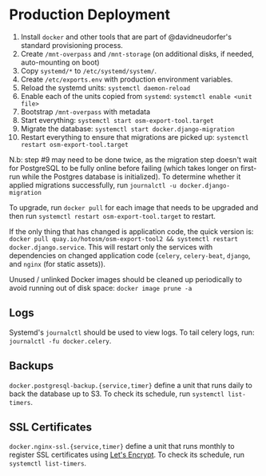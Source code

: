 # Production Deployment

1. Install `docker` and other tools that are part of @davidneudorfer's standard
  provisioning process.
2. Create `/mnt-overpass` and `/mnt-storage` (on additional disks, if needed,
  auto-mounting on boot)
3. Copy `systemd/*` to `/etc/systemd/system/`.
4. Create `/etc/exports.env` with production environment variables.
5. Reload the systemd units: `systemctl daemon-reload`
6. Enable each of the units copied from `systemd`: `systemctl enable <unit
  file>`
7. Bootstrap `/mnt-overpass` with metadata
8. Start everything: `systemctl start osm-export-tool.target`
9. Migrate the database: `systemctl start docker.django-migration`
10. Restart everything to ensure that migrations are picked up: `systemctl restart osm-export-tool.target`

N.b: step #9 may need to be done twice, as the migration step doesn't wait for PostgreSQL to be
fully online before failing (which takes longer on first-run while the Postgres database is
initialized). To determine whether it applied migrations successfully, run `journalctl -u
docker.django-migration`

To upgrade, run `docker pull` for each image that needs to be upgraded and then run `systemctl
restart osm-export-tool.target` to restart.

If the only thing that has changed is application code, the quick version is: `docker pull quay.io/hotosm/osm-export-tool2 && systemctl restart docker.django.service`. This will restart only the services with dependencies on changed application code (`celery`, `celery-beat`, `django`, and `nginx` (for static assets)).

Unused / unlinked Docker images should be cleaned up periodically to avoid running out of disk space: `docker image prune -a`

## Logs

Systemd's `journalctl` should be used to view logs. To tail celery logs, run: `journalctl -fu
docker.celery`.

## Backups

`docker.postgresql-backup.{service,timer}` define a unit that runs daily to back the database up to
S3. To check its schedule, run `systemctl list-timers`.

## SSL Certificates

`docker.nginx-ssl.{service,timer}` define a unit that runs monthly to register
SSL certificates using [Let's Encrypt](https://letsencrypt.org/). To check its
schedule, run `systemctl list-timers`.
